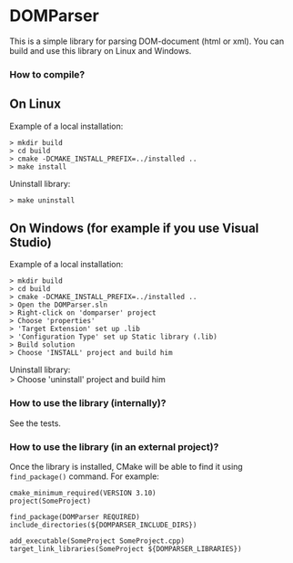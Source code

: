 # DOMParser

This is a simple library for parsing DOM-document (html or xml).
You can build and use this library on Linux and Windows.

### How to compile?
## On Linux
Example of a local installation:

    > mkdir build
    > cd build
    > cmake -DCMAKE_INSTALL_PREFIX=../installed ..
    > make install
	
Uninstall library:

	> make uninstall
	
## On Windows (for example if you use Visual Studio)
Example of a local installation:

    > mkdir build
    > cd build
    > cmake -DCMAKE_INSTALL_PREFIX=../installed ..
	> Open the DOMParser.sln
	> Right-click on 'domparser' project
	> Choose 'properties'
	> 'Target Extension' set up .lib
	> 'Configuration Type' set up Static library (.lib)
	> Build solution
	> Choose 'INSTALL' project and build him

Uninstall library:	
	> Choose 'uninstall' project and build him

### How to use the library (internally)?

See the tests.

### How to use the library (in an external project)?

Once the library is installed, CMake will be able to find it using
`find_package()` command. For example:

    cmake_minimum_required(VERSION 3.10)
    project(SomeProject)

    find_package(DOMParser REQUIRED)
    include_directories(${DOMPARSER_INCLUDE_DIRS})

    add_executable(SomeProject SomeProject.cpp)
    target_link_libraries(SomeProject ${DOMPARSER_LIBRARIES})	